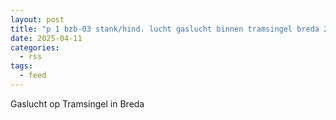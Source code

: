 ```yaml
---
layout: post
title: "p 1 bzb-03 stank/hind. lucht gaslucht binnen tramsingel breda 203132"
date: 2025-04-11
categories: 
  - rss
tags: 
  - feed
---
```


Gaslucht op Tramsingel in Breda
